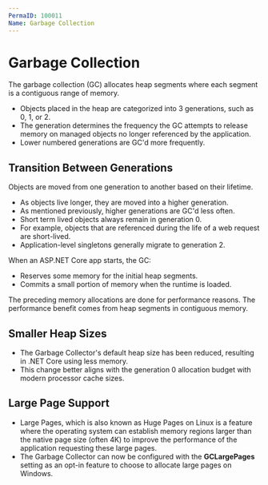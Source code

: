 ```yaml
---
PermaID: 100011
Name: Garbage Collection
---
```


# Garbage Collection

The garbage collection (GC) allocates heap segments where each segment is a contiguous range of memory. 

 - Objects placed in the heap are categorized into 3 generations, such as 0, 1, or 2. 
 - The generation determines the frequency the GC attempts to release memory on managed objects no longer referenced by the application. 
 - Lower numbered generations are GC'd more frequently.

## Transition Between Generations

Objects are moved from one generation to another based on their lifetime. 

 - As objects live longer, they are moved into a higher generation. 
 - As mentioned previously, higher generations are GC'd less often. 
 - Short term lived objects always remain in generation 0. 
 - For example, objects that are referenced during the life of a web request are short-lived. 
 - Application-level singletons generally migrate to generation 2.

When an ASP.NET Core app starts, the GC:

 - Reserves some memory for the initial heap segments.
 - Commits a small portion of memory when the runtime is loaded.

The preceding memory allocations are done for performance reasons. The performance benefit comes from heap segments in contiguous memory.

## Smaller Heap Sizes

 - The Garbage Collector's default heap size has been reduced, resulting in .NET Core using less memory. 
 - This change better aligns with the generation 0 allocation budget with modern processor cache sizes.

## Large Page Support

 - Large Pages, which is also known as Huge Pages on Linux is a feature where the operating system can establish memory regions larger than the native page size (often 4K) to improve the performance of the application requesting these large pages.
 - The Garbage Collector can now be configured with the **GCLargePages** setting as an opt-in feature to choose to allocate large pages on Windows.

